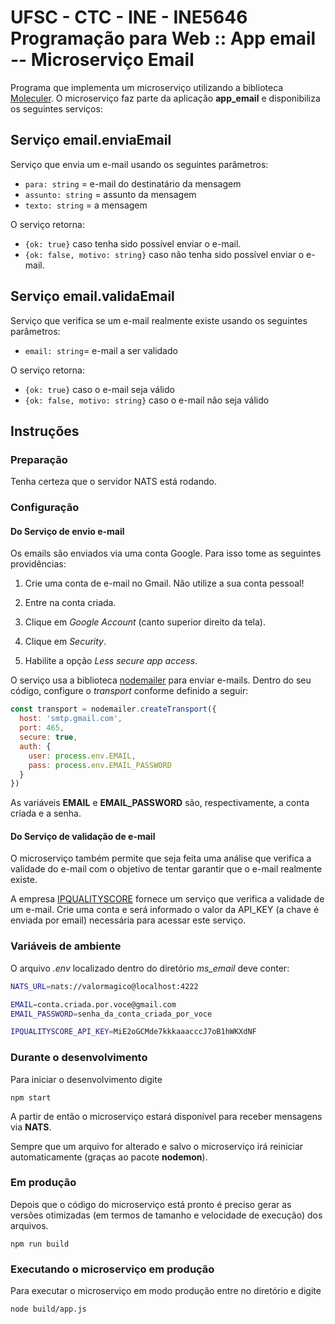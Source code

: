 # UFSC - CTC - INE - INE5646 Programação para Web :: App email -- Microserviço Email

Programa que implementa um microserviço utilizando a biblioteca [Moleculer](https://moleculer.services/). O microserviço faz parte da aplicação **app_email** e disponibiliza
os seguintes serviços:

## Serviço email.enviaEmail

Serviço que envia um e-mail usando os seguintes parâmetros:

* `para: string` = e-mail do destinatário da mensagem
* `assunto: string` = assunto da mensagem
* `texto: string` = a mensagem

O serviço retorna:

* `{ok: true}` caso tenha sido possível enviar o e-mail.
* `{ok: false, motivo: string}` caso não tenha sido possível enviar o e-mail.

## Serviço email.validaEmail

Serviço que verifica se um e-mail realmente existe usando os seguintes parâmetros:

* `email: string`= e-mail a ser validado

O serviço retorna:

* `{ok: true}` caso o e-mail seja válido
* `{ok: false, motivo: string}` caso o e-mail não seja válido

## Instruções

### Preparação

Tenha certeza que o servidor NATS está rodando.

### Configuração

#### Do Serviço de envio e-mail

Os emails são enviados via uma conta Google. Para isso tome as seguintes providências:

1. Crie uma conta de e-mail no Gmail. Não utilize a sua conta pessoal!

1. Entre na conta criada.

1. Clique em *Google Account* (canto superior direito da tela).

1. Clique em *Security*.

1. Habilite a opção *Less secure app access*.

O serviço usa a biblioteca [nodemailer](https://nodemailer.com/about/) para enviar e-mails.
Dentro do seu código, configure o *transport* conforme definido a seguir:

```javascript
const transport = nodemailer.createTransport({
  host: 'smtp.gmail.com',
  port: 465,
  secure: true,
  auth: {
    user: process.env.EMAIL,
    pass: process.env.EMAIL_PASSWORD
  }
})
```

As variáveis **EMAIL** e **EMAIL_PASSWORD** são, respectivamente, a conta criada e a senha.

#### Do Serviço de validação de e-mail

O microserviço também permite que seja feita uma análise que verifica a validade do e-mail com o objetivo
de tentar garantir que o e-mail realmente existe.

A empresa [IPQUALITYSCORE](https://www.ipqualityscore.com/documentation/email-validation/overview)
fornece um serviço que verifica a validade de um e-mail. Crie uma conta e será informado o valor da API_KEY (a chave é enviada por email) necessária para acessar este serviço.

### Variáveis de ambiente

O arquivo *.env* localizado dentro do diretório *ms_email* deve conter:

```bash
NATS_URL=nats://valormagico@localhost:4222

EMAIL=conta.criada.por.voce@gmail.com
EMAIL_PASSWORD=senha_da_conta_criada_por_voce

IPQUALITYSCORE_API_KEY=MiE2oGCMde7kkkaaacccJ7oB1hWKXdNF
```

### Durante o desenvolvimento

Para iniciar o desenvolvimento digite

`npm start`

A partir de então o microserviço estará disponível para receber mensagens via **NATS**.

Sempre que um arquivo for alterado e salvo o microserviço irá reiniciar automaticamente (graças ao pacote **nodemon**).

### Em produção

Depois que o código do microserviço está pronto é preciso gerar as versões otimizadas (em termos de tamanho e velocidade de execução) dos arquivos.

`npm run build`

### Executando o microserviço em produção

Para executar o microserviço em modo produção entre no diretório e digite

`node build/app.js`
